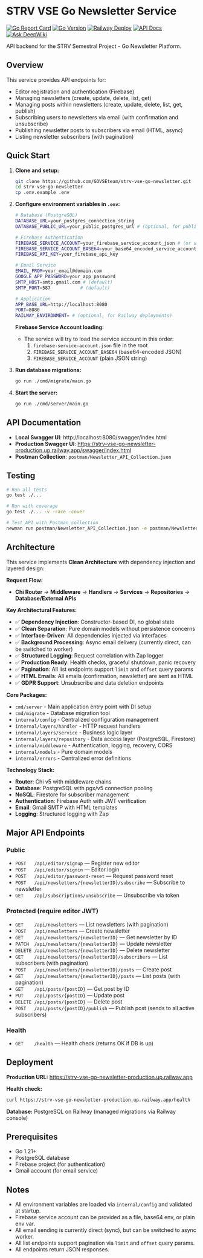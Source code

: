# STRV VSE Go Newsletter Service

[![Go Report Card](https://goreportcard.com/badge/github.com/GOVSEteam/strv-vse-go-newsletter)](https://goreportcard.com/report/github.com/GOVSEteam/strv-vse-go-newsletter)
[![Go Version](https://img.shields.io/badge/Go-1.23+-00ADD8?style=flat&logo=go)](https://golang.org/)
[![Railway Deploy](https://img.shields.io/badge/Deploy-Railway-0B0D0E?style=flat&logo=railway)](https://railway.app)
[![API Docs](https://img.shields.io/badge/API-Swagger-85EA2D?style=flat&logo=swagger)](https://strv-vse-go-newsletter-production.up.railway.app/swagger/index.html)
[![Ask DeepWiki](https://deepwiki.com/badge.svg)](https://deepwiki.com/GOVSEteam/strv-vse-go-newsletter)

API backend for the STRV Semestral Project - Go Newsletter Platform.

## Overview

This service provides API endpoints for:

- Editor registration and authentication (Firebase)
- Managing newsletters (create, update, delete, list, get)
- Managing posts within newsletters (create, update, delete, list, get, publish)
- Subscribing users to newsletters via email (with confirmation and unsubscribe)
- Publishing newsletter posts to subscribers via email (HTML, async)
- Listing newsletter subscribers (with pagination)

## Quick Start

1. **Clone and setup:**
   ```bash
   git clone https://github.com/GOVSEteam/strv-vse-go-newsletter.git
   cd strv-vse-go-newsletter
   cp .env.example .env
   ```

2. **Configure environment variables in `.env`:**
   ```bash
   # Database (PostgreSQL)
   DATABASE_URL=your_postgres_connection_string
   DATABASE_PUBLIC_URL=your_public_postgres_url # (optional, for public access)

   # Firebase Authentication
   FIREBASE_SERVICE_ACCOUNT=your_firebase_service_account_json # (or use file or base64, see below)
   FIREBASE_SERVICE_ACCOUNT_BASE64=your_base64_encoded_service_account_json # (optional)
   FIREBASE_API_KEY=your_firebase_api_key

   # Email Service
   EMAIL_FROM=your_email@domain.com
   GOOGLE_APP_PASSWORD=your_app_password
   SMTP_HOST=smtp.gmail.com # (default)
   SMTP_PORT=587           # (default)

   # Application
   APP_BASE_URL=http://localhost:8080
   PORT=8080
   RAILWAY_ENVIRONMENT= # (optional, for Railway deployments)
   ```
   **Firebase Service Account loading:**
   - The service will try to load the service account in this order:
     1. `firebase-service-account.json` file in the root
     2. `FIREBASE_SERVICE_ACCOUNT_BASE64` (base64-encoded JSON)
     3. `FIREBASE_SERVICE_ACCOUNT` (plain JSON string)

3. **Run database migrations:**
   ```bash
   go run ./cmd/migrate/main.go
   ```

4. **Start the server:**
   ```bash
   go run ./cmd/server/main.go
   ```

## API Documentation

- **Local Swagger UI**: http://localhost:8080/swagger/index.html
- **Production Swagger UI**: https://strv-vse-go-newsletter-production.up.railway.app/swagger/index.html
- **Postman Collection**: `postman/Newsletter_API_Collection.json`

## Testing

```bash
# Run all tests
go test ./...

# Run with coverage
go test ./... -v -race -cover

# Test API with Postman collection
newman run postman/Newsletter_API_Collection.json -e postman/Newsletter_API_Environment.json
```

## Architecture

This service implements **Clean Architecture** with dependency injection and layered design:

**Request Flow:**
- **Chi Router** → **Middleware** → **Handlers** → **Services** → **Repositories** → **Database/External APIs**

**Key Architectural Features:**
- ✅ **Dependency Injection**: Constructor-based DI, no global state
- ✅ **Clean Separation**: Pure domain models without persistence concerns  
- ✅ **Interface-Driven**: All dependencies injected via interfaces
- ✅ **Background Processing**: Async email delivery (currently direct, can be switched to worker)
- ✅ **Structured Logging**: Request correlation with Zap logger
- ✅ **Production Ready**: Health checks, graceful shutdown, panic recovery
- ✅ **Pagination**: All list endpoints support `limit` and `offset` query params
- ✅ **HTML Emails**: All emails (confirmation, newsletter) are sent as HTML
- ✅ **GDPR Support**: Unsubscribe and data deletion endpoints

**Core Packages:**
- `cmd/server` - Main application entry point with DI setup
- `cmd/migrate` - Database migration tool
- `internal/config` - Centralized configuration management
- `internal/layers/handler` - HTTP request handlers
- `internal/layers/service` - Business logic layer
- `internal/layers/repository` - Data access layer (PostgreSQL, Firestore)
- `internal/middleware` - Authentication, logging, recovery, CORS
- `internal/models` - Pure domain models
- `internal/errors` - Centralized error definitions

**Technology Stack:**
- **Router**: Chi v5 with middleware chains
- **Database**: PostgreSQL with pgx/v5 connection pooling
- **NoSQL**: Firestore for subscriber management
- **Authentication**: Firebase Auth with JWT verification
- **Email**: Gmail SMTP with HTML templates
- **Logging**: Structured logging with Zap

## Major API Endpoints

### Public
- `POST   /api/editor/signup` — Register new editor
- `POST   /api/editor/signin` — Editor login
- `POST   /api/editor/password-reset` — Request password reset
- `POST   /api/newsletters/{newsletterID}/subscribe` — Subscribe to newsletter
- `GET    /api/subscriptions/unsubscribe` — Unsubscribe via token

### Protected (require editor JWT)
- `GET    /api/newsletters` — List newsletters (with pagination)
- `POST   /api/newsletters` — Create newsletter
- `GET    /api/newsletters/{newsletterID}` — Get newsletter by ID
- `PATCH  /api/newsletters/{newsletterID}` — Update newsletter
- `DELETE /api/newsletters/{newsletterID}` — Delete newsletter
- `GET    /api/newsletters/{newsletterID}/subscribers` — List subscribers (with pagination)
- `POST   /api/newsletters/{newsletterID}/posts` — Create post
- `GET    /api/newsletters/{newsletterID}/posts` — List posts (with pagination)
- `GET    /api/posts/{postID}` — Get post by ID
- `PUT    /api/posts/{postID}` — Update post
- `DELETE /api/posts/{postID}` — Delete post
- `POST   /api/posts/{postID}/publish` — Publish post (sends to all active subscribers)

### Health
- `GET    /health` — Health check (returns OK if DB is up)

## Deployment

**Production URL:** https://strv-vse-go-newsletter-production.up.railway.app

**Health check:**
```bash
curl https://strv-vse-go-newsletter-production.up.railway.app/health
```

**Database:** PostgreSQL on Railway (managed migrations via Railway console)

## Prerequisites

- Go 1.21+
- PostgreSQL database
- Firebase project (for authentication)
- Gmail account (for email service)

## Notes
- All environment variables are loaded via `internal/config` and validated at startup.
- Firebase service account can be provided as a file, base64 env, or plain env var.
- All email sending is currently direct (sync), but can be switched to async worker.
- All list endpoints support pagination via `limit` and `offset` query params.
- All endpoints return JSON responses.
